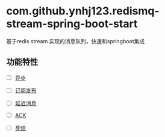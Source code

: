 # com.github.ynhj123.redismq-stream-spring-boot-start
基于redis stream 实现的消息队列，快速和springboot集成


## 功能特性

- [ ] [异步](#注解式拦截器)
- [ ] [订阅发布](#连接池管理)
- [ ] [延迟消息](#日志打印)
- [ ] [ACK](#请求重试)
- [ ] [死信](#错误解码器)

